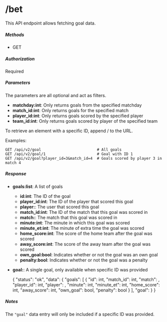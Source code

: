 # /bet

This API endpoint allows fetching goal data.

##### Methods

* GET

##### Authorization

Required

##### Parameters

The parameters are all optional and act as filters.

* **matchday:int**: Only returns goals from the specified matchday
* **match_id:int**: Only returns goals for the specified match
* **player_id:int**: Only returns goals scored by the specified player
* **team_id:int**: Only returns goals scored by player of the specified team


To retrieve an element with a specific ID, append /<ID> to the URL.

Examples:

    GET /api/v2/goal                         # All goals
    GET /api/v2/goal/1                       # Goal with ID 1
    GET /api/v2/goal?player_id=3&match_id=4  # Goals scored by player 3 in match 4

##### Response

* **goals:list**: A list of goals
  * **id:int**: The ID of the goal
  * **player_id:int**: The ID of the player that scored this goal
  * **player:<Player>**: The user that scored this goal
  * **match_id:int**: The ID of the match that this goal was scored in
  * **match:<Match>**: The match that this goal was scored in
  * **minute:int**: The minute in which this goal was scored
  * **minute_et:int**: The minute of extra time the goal was scored
  * **home_score:int**: The score of the home team after the goal was scored
  * **away_score:int**: The score of the away team after the goal was scored
  * **own_goal:bool**: Indicates whether or not the goal was an own goal
  * **penalty:bool**: Indicates whether or not the goal was a penalty
* **goal:<Goal>**: A single goal, only available when specific ID was provided


    {
        "status": "ok",
        "data": {
            "goals": [
                {
                    "id": int,
                    "match_id": int,
                    "match": <Match>,
                    "player_id": int,
                    "player": <Player>,
                    "minute": int,
                    "minute_et": int,
                    "home_score": int,
                    "away_score": int,
                    "own_goal": bool,
                    "penalty": bool
                }
            ],
            "goal": <Goal>
        }
    }

##### Notes

The ```"goal"``` data entry will only be included if a specific ID
was provided.
